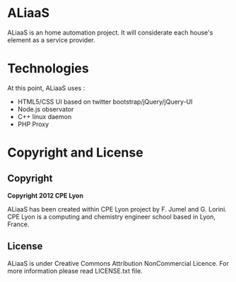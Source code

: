ALiaaS
======

ALiaaS is an home automation project. It will considerate each house's element as a service provider. 

Technologies
============

At this point, ALiaaS uses : 
 - HTML5/CSS UI based on twitter bootstrap/jQuery/jQuery-UI 
 - Node.js observator
 - C++ linux daemon
 - PHP Proxy


Copyright and License
=====================

Copyright
---------

**Copyright 2012 CPE Lyon**

ALiaaS has been created within CPE Lyon project by F. Jumel and G. Lorini. CPE Lyon is a computing and chemistry engineer school based in Lyon, France. 

License
-------

ALiaaS is under Creative Commons Attribution NonCommercial Licence. For more information please read LICENSE.txt file.  